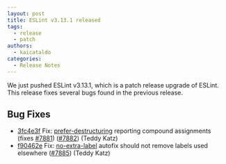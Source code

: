 ```yaml
---
layout: post
title: ESLint v3.13.1 released
tags:
  - release
  - patch
authors:
  - kaicataldo
categories:
  - Release Notes
---
```


We just pushed ESLint v3.13.1, which is a patch release upgrade of ESLint. This release  fixes several bugs found in the previous release.










## Bug Fixes


* [3fc4e3f](https://github.com/eslint/eslint/commit/3fc4e3f) Fix: [prefer-destructuring](/docs/rules/prefer-destructuring) reporting compound assignments (fixes [#7881](https://github.com/eslint/eslint/issues/7881)) ([#7882](https://github.com/eslint/eslint/issues/7882)) (Teddy Katz)
* [f90462e](https://github.com/eslint/eslint/commit/f90462e) Fix: [no-extra-label](/docs/rules/no-extra-label) autofix should not remove labels used elsewhere ([#7885](https://github.com/eslint/eslint/issues/7885)) (Teddy Katz)
